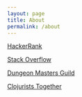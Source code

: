 ```yaml
---
layout: page
title: About
permalink: /about
---
```


[HackerRank](https://www.hackerrank.com/nnichols1991)

[Stack Overflow](https://stackoverflow.com/users/10446899/nick-nichols)

[Dungeon Masters Guild](https://www.dmsguild.com/browse.php/?author=Nick%20Nichols)

[Clojurists Together](https://www.clojuriststogether.org/members/)

